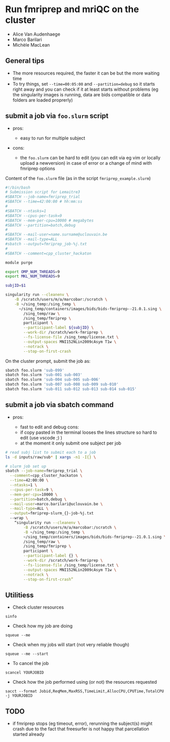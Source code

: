 # Run fmriprep and mriQC on the cluster

- Alice Van Audenhaege
- Marco Barilari
- Michèle MacLean

## General tips

- The more resources required, the faster it can be but the more waiting time
- To try things, set `--time=00:05:00` and `--partition=debug` so it starts
  right away and you can check if it at least starts without problems (eg the
  singularity images is running, data are bids compatible or data folders are
  loaded proprerly)

## submit a job via `foo.slurm` script

- pros:

  - easy to run for multiple subject

- cons:

  - the `foo.slurm` can be hard to edit (you can edit via eg vim or locally
    upload a newversion) in case of error or a change of mind with fmriprep
    options

Content of the `foo.slurm` file (as in the script `fmriprep_example.slurm`)

```bash
#!/bin/bash
# Submission script for Lemaitre3
#SBATCH --job-name=fmriprep_trial
#SBATCH --time=42:00:00 # hh:mm:ss
#
#SBATCH --ntasks=1
#SBATCH --cpus-per-task=9
#SBATCH --mem-per-cpu=10000 # megabytes
#SBATCH --partition=batch,debug
#
#SBATCH --mail-user=name.surname@uclouvain.be
#SBATCH --mail-type=ALL
#sbatch --output=fmriprep_job-%j.txt
#
#SBATCH --comment=cpp_cluster_hackaton

module purge

export OMP_NUM_THREADS=9
export MKL_NUM_THREADS=9

subjID=$1

singularity run --cleanenv \
    -B /scratch/users/m/a/marcobar:/scratch \
    -B ~/sing_temp:/sing_temp \
      ~/sing_temp/containers/images/bids/bids-fmriprep--21.0.1.sing \
        /sing_temp/raw \
        /sing_temp/fmriprep \
        participant \
        --participant-label ${subjID} \
        --work-dir /scratch/work-fmriprep \
        --fs-license-file /sing_temp/license.txt \
        --output-spaces MNI152NLin2009cAsym T1w \
        --notrack \
        --stop-on-first-crash
```

On the cluster prompt, submit the job as:

```bash
sbatch foo.slurm 'sub-099'
sbatch foo.slurm 'sub-001 sub-003'
sbatch foo.slurm 'sub-004 sub-005 sub-006'
sbatch foo.slurm 'sub-007 sub-008 sub-009 sub-010'
sbatch foo.slurm 'sub-011 sub-012 sub-013 sub-014 sub-015'
```

## submit a job via sbatch command

- pros:

  - fast to edit and debug cons:
  - if copy pasted in the terminal looses the lines structure so hard to edit
    (use vscode ;) )
  - at the moment it only submit one subject per job

```bash
# read subj list to submit each to a job
ls -d inputs/raw/sub* | xargs -n1 -I{} \

# slurm job set up
sbatch --job-name=fmriprep_trial \
  --comment=cpp_cluster_hackaton \
  --time=42:00:00 \
  --ntasks=1 \
  --cpus-per-task=9 \
  --mem-per-cpu=10000 \
  --partition=batch,debug \
  --mail-user=marco.barilari@uclouvain.be \
  --mail-type=ALL \
  --output=fmriprep-slurm_{}-job-%j.txt
  --wrap \
    “singularity run --cleanenv \
        -B /scratch/users/m/a/marcobar:/scratch \
        -B ~/sing_temp:/sing_temp \
        ~/sing_temp/containers/images/bids/bids-fmriprep--21.0.1.sing \
        /sing_temp/raw \
        /sing_temp/fmriprep \
        participant \
        --participant-label {} \
        --work-dir /scratch/work-fmriprep \
        --fs-license-file /sing_temp/license.txt \
        --output-spaces MNI152NLin2009cAsym T1w \
        --notrack \
        --stop-on-first-crash”
```

## Utilitiess

- Check cluster resources

`sinfo`

- Check how my job are doing

`squeue --me`

- Check when my jobs will start (not very reliable though)

`squeue --me --start`

- To cancel the job

`scancel YOURJOBID`

- Check how the job performed using (or not) the resources requested

`sacct --format Jobid,ReqMem,MaxRSS,TimeLimit,AllocCPU,CPUTime,TotalCPU -j YOURJOBID`


## TODO

- if fmriprep stops (eg timeout, error), rerunning the subject(s) might crash
  due to the fact that freesurfer is not happy that parcellation started already
